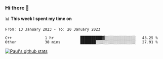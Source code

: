 ### Hi there 👋

📊 **This week I spent my time on**
<!--START_SECTION:waka-->

```text
From: 13 January 2023 - To: 20 January 2023

C++               1 hr            ██████████▓░░░░░░░░░░░░░░   43.25 %
Other             38 mins         ███████░░░░░░░░░░░░░░░░░░   27.91 %
```

<!--END_SECTION:waka-->


[![Paul's github stats](https://github-readme-stats.vercel.app/api?username=mickeyouyou&theme=dracula&show_icons=true)](https://github.com/anuraghazra/github-readme-stats)
